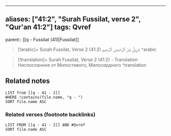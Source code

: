 
---
aliases: ["41:2", "Surah Fussilat, verse 2", "Qur'an 41:2"]
tags: Qvref
---

parent:: [[q - Fussilat (41)|Fussilat]]

> [!arabic]+ Surah Fussilat, Verse 2 (41:2)
> <span class="quran-arabic">تَنزِيلٌ مِّنَ ٱلرَّحْمَـٰنِ ٱلرَّحِيمِ</span>
^arabic

> [!translation]+ Surah Fussilat, Verse 2 (41:2) - Translation
> Ниспосланное от Милостивого, Милосердного
^translation



## Related notes
```dataview
LIST from [[q - 41 - 2]]
WHERE !contains(file.name, "q - ")
SORT file.name ASC
```

### Related verses (footnote backlinks)
```dataview
LIST FROM [[q - 41 - 2]] AND #Qvref
SORT file.name ASC
```

